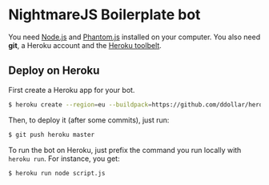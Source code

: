 # NightmareJS Boilerplate bot

You need [Node.js](https://nodejs.org/) and [Phantom.js](http://phantomjs.org/)
installed on your computer. You also need **git**, a Heroku account and
the [Heroku toolbelt](https://toolbelt.heroku.com/).

## Deploy on Heroku

First create a Heroku app for your bot.

```bash
$ heroku create --region=eu --buildpack=https://github.com/ddollar/heroku-buildpack-multi.git
```

Then, to deploy it (after some commits), just run:

```bash
$ git push heroku master
```

To run the bot on Heroku, just prefix the command you run locally with `heroku run`.
For instance, you get:

```bash
$ heroku run node script.js
```
